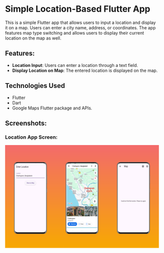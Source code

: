 # Simple Location-Based Flutter App

This is a simple Flutter app that allows users to input a location and display it on a map. Users can enter a city name, address, or coordinates. The app features map type switching and allows users to display their current location on the map as well.

## Features:
- **Location Input**: Users can enter a location through a text field.
- **Display Location on Map**: The entered location is displayed on the map.
  
## Technologies Used
- Flutter
- Dart
- Google Maps Flutter package and APIs.

## Screenshots:
###  Location App Screen:
![Location App](location_app.png)



